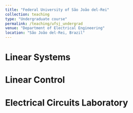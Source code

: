 ```yaml
---
title: "Federal University of São João del-Rei"
collection: teaching
type: "Undergraduate course"
permalink: /teaching/ufsj_undergrad
venue: "Department of Electrical Engineering"
location: "São João del-Rei, Brazil"
---
```



Linear Systems
======

Linear Control
======

Electrical Circuits Laboratory
======
